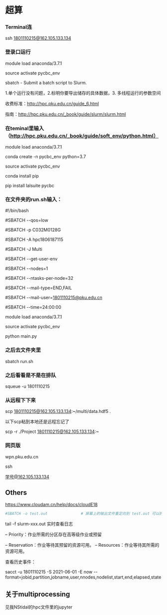 # 超算

### Terminal连

ssh 1801110215@162.105.133.134



### 登录口运行

module load anaconda/3.7.1

source activate pycbc_env





sbatch - Submit a batch script to Slurm.

1.单个运行没有问题，2.标明你要导出储存的具体数据，3. 多线程运行的参数空间

收费标准：http://hpc.pku.edu.cn/guide_6.html

指南：http://hpc.pku.edu.cn/_book/guide/slurm/slurm.html

### 在teminal里输入（http://hpc.pku.edu.cn/_book/guide/soft_env/python.html）

module load anaconda/3.7.1



conda create -n pycbc_env python=3.7



source activate pycbc_env



conda install pip



pip install lalsuite pycbc



### 在文件夹的run.sh输入：

\#!/bin/bash

\#SBATCH --qos=low

\#SBATCH -p C032M0128G

\#SBATCH -A hpc1806187115

\#SBATCH -J Multi

\#SBATCH --get-user-env

\#SBATCH --nodes=1

\#SBATCH --ntasks-per-node=32

\#SBATCH --mail-type=END,FAIL

\#SBATCH --mail-user=1801110215@pku.edu.cn

\#SBATCH --time=24:00:00



module load anaconda/3.7.1

source activate pycbc_env

python main.py

### 之后去文件夹里

sbatch run.sh

### 之后看看是不是在排队

squeue -u 1801110215



### 从远程下下来

scp 1801110215@162.105.133.134:~/multi/data.hdf5 .

以下scp粘到本地还是远程忘记了

scp -r ./Project 1801110215@162.105.133.134:~

### 网页版

wpn.pku.edu.cn

ssh

学号@162.105.133.134











## Others

https://www.cloudam.cn/help/docs/cloudE18

```sh
#SBATCH -o test.out               # 屏幕上的输出文件重定向到 test.out 可以的！
```

tail -f slurm-xxx.out 实时查看日志



– Priority：作业所需的分区存在高等级作业或预留

– Reservation：作业等待其预留的资源可用。
– Resources：作业等待其所需的资源可用。



查看历史事件：

sacct -u 1801110215 -S 2021-06-01 -E now --format=jobid,partition,jobname,user,nnodes,nodelist,start,end,elapsed,state



## 关于multiprocessing

见我NStidal的hpc文件里的jupyter
